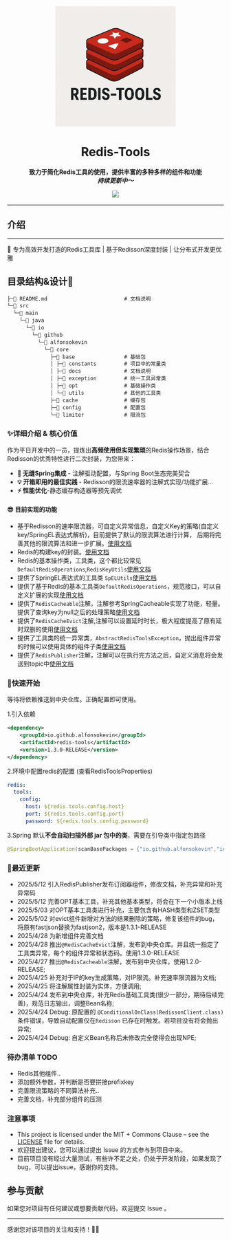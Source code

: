 <p align="center">
    <a href="" target="_blank">
      <img src="./imgs/cover.png" width="280" />
    </a>
</p>
<h1 align="center">Redis-Tools</h1>
<p align="center"><strong>致力于简化Redis工具的使用，提供丰富的多种多样的组件和功能<br><em>持续更新中～</em></strong></p>
<div align="center">
    <a href="https://github.com/AlfonsoKevin/redis-tools"><img src="https://img.shields.io/badge/github-项目地址-yellow.svg?style=plasticr"></a></div>



---



## 介绍

---

🚀 专为高效开发打造的Redis工具库 | 基于Redisson深度封装 | 让分布式开发更优雅

## 目录结构&设计🚀

```txt
├─📄 README.md                         # 文档说明
└─📁 src
  └─📁 main
    └─📁 java
      └─📁 io
        └─📁 github
          └─📁 alfonsokevin
            └─📁 core
              ├─📁 base                # 基础包
              │ ├─📁 constants         # 项目中的常量类
              │ ├─📁 docs              # 文档说明
              │ ├─📁 exception         # 统一工具异常类
              │ ├─📁 opt               # 基础操作类
              │ └─📁 utils             # 其他的工具类
              ├─📁 cache               # 缓存包
              ├─📁 config              # 配置包
              └─📁 limiter             # 限流包
```



### ✨详细介绍 & 核心价值

作为平日开发中的一员，提炼出**高频使用但实现繁琐**的Redis操作场景，结合Redisson的优秀特性进行二次封装，为您带来：

- **🔌 无缝Spring集成** - 注解驱动配置，与Spring Boot生态完美契合
- **💡 开箱即用的最佳实践** - Redisson的限流速率器的注解式实现/功能扩展...
- **⚡ 性能优化**-静态缓存构造器等预先调优

#### 😎 目前实现的功能
- 基于Redisson的速率限流器，可自定义异常信息，自定义Key的策略(自定义key/SpringEL表达式解析)，目前提供了默认的限流算法进行计算，
后期将完善其他的限流算法和进一步扩展。[使用文档](./src/main/java/io/github/alfonsokevin/core/limiter/docs/Freq.md)
- Redis的构建key的封装。[使用文档](./src/main/java/io/github/alfonsokevin/core/base/docs/base.md)
- Redis的基本操作类，工具类，这个都比较常见 `DefaultRedisOperations`,`RedisKeyUtils`[使用文档](./src/main/java/io/github/alfonsokevin/core/base/docs/base.md)
- 提供了SpringEL表达式的工具类 `SpELUtils`[使用文档](./src/main/java/io/github/alfonsokevin/core/base/docs/base.md)
- 提供了基于Redis的基本工具类`DefaultRedisOperations`，规范接口，可以自定义扩展的实现[使用文档](./src/main/java/io/github/alfonsokevin/core/base/docs/base.md)
- 提供了`RedisCacheable`注解，注解参考SpringCacheable实现了功能，轻量。提供了查询key为null之后的处理策略[使用文档](./src/main/java/io/github/alfonsokevin/core/cache/docs/cache.md)
- 提供了`RedisCacheEvict`注解,注解可以设置延时时长，极大程度提高了原有延时双删的使用[使用文档](./src/main/java/io/github/alfonsokevin/core/cache/docs/cache.md)
- 提供了工具类的统一异常类，`AbstractRedisToolsException`，抛出组件异常的时候可以使用具体的组件子类[使用文档](./src/main/java/io/github/alfonsokevin/core/base/docs/base.md)
- 提供了`RedisPublisher`注解，注解可以在执行完方法之后，自定义消息将会发送到topic中[使用文档](./src/main/java/io/github/alfonsokevin/core/publisher/docs/publisher.md)

### 🚀快速开始

等待将依赖推送到中央仓库。正确配置即可使用。

1.引入依赖

```xml
<dependency>
    <groupId>io.github.alfonsokevin</groupId>
    <artifactId>redis-tools</artifactId>
    <version>1.3.0-RELEASE</version>
</dependency>
```

2.环境中配置redis的配置 (查看RedisToolsProperties)

```yml
redis:
  tools:
    config:
      host: ${redis.tools.config.host}
      port: ${redis.tools.config.port}
      password: ${redis.tools.config.password}
```

3.Spring 默认**不会自动扫描外部 jar 包中的类**，需要在引导类中指定包路径

```java
@SpringBootApplication(scanBasePackages = {"io.github.alfonsokevin","io.xxx.*"})
```

### 🤖最近更新
- 2025/5/12 引入RedisPublisher发布订阅器组件，修改文档，补充异常和补充异常码
- 2025/5/12 完善OPT基本工具，补充其他基本类型，将会在下一个小版本上线
- 2025/5/03 对OPT基本工具类进行补充，主要包含有HASH类型和ZSET类型
- 2025/5/02 对evict组件新增对方法的结果删除的策略，修复该组件的bug，将原有fastjson替换为fastjson2，版本是1.3.1-RELEASE
- 2025/4/28 为新增组件完善文档
- 2025/4/28 推出`@RedisCacheEvict`注解，发布到中央仓库。并且统一指定了工具类异常，每个的组件异常和状态码。使用1.3.0-RELEASE
- 2025/4/27 推出`@RedisCacheable`注解，发布到中央仓库，使用1.2.0-RELEASE;
- 2025/4/25 补充对于IP的key生成策略，对IP限流。补充速率限流器为文档;
- 2025/4/25 将注解属性封装为实体，方便调用;
- 2025/4/24 发布到中央仓库，补充Redis基础工具类(很少一部分，期待后续完善)，规范日志输出，调整Bean名称;
- 2025/4/24 Debug: 原配置的 `@ConditionalOnClass(RedissonClient.class)` 条件错误，导致自动配置仅在`Redisson` 已存在时触发。若项目没有将会抛出异常;
- 2025/4/24 Debug: 自定义Bean名称后未修改完全使得会出现NPE;
### 待办清单 TODO
- Redis其他组件..
- 添加额外参数，并判断是否要拼接prefixkey
- 完善限流策略的不同算法补充..
- 完善文档，补充部分组件的压测

### 注意事项

- This project is licensed under the MIT + Commons Clause – see the [LICENSE](LICENSE) file for details.
- 欢迎提出建议，您可以通过提出 Issue 的方式参与到项目中来。
- 目前项目没有经过大量测试，有些许不足之处，仍处于开发阶段，如果发现了bug，可以提出issue，感谢你的支持。

## 参与贡献

如果您对项目有任何建议或想要贡献代码，欢迎提交 Issue 。

---

感谢您对该项目的关注和支持！🕵️‍♀️
